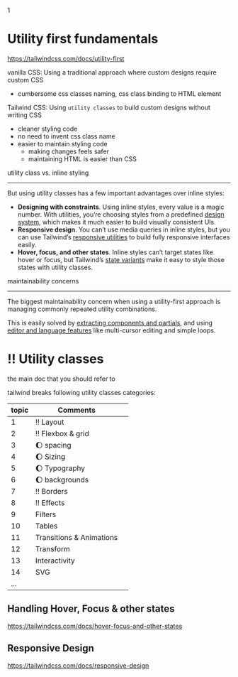 1



# Utility first fundamentals

https://tailwindcss.com/docs/utility-first

vanilla CSS: Using a traditional approach where custom designs require custom CSS

+ cumbersome css classes naming, css class binding to HTML element

Tailwind CSS: Using `utility classes` to build custom designs without writing CSS

+ cleaner styling code
+ no need to invent css class name
+ easier to maintain styling code
  + making changes feels safer
  + maintaining HTML is easier than CSS 



utility class vs. inline styling 

---

But using utility classes has a few important advantages over inline styles:

- **Designing with constraints**. Using inline styles, every value is a magic number. With utilities, you’re choosing styles from a predefined [design system](https://tailwindcss.com/docs/theme), which makes it much easier to build visually consistent UIs.
- **Responsive design**. You can’t use media queries in inline styles, but you can use Tailwind’s [responsive utilities](https://tailwindcss.com/docs/responsive-design) to build fully responsive interfaces easily.
- **Hover, focus, and other states**. Inline styles can’t target states like hover or focus, but Tailwind’s [state variants](https://tailwindcss.com/docs/hover-focus-and-other-states) make it easy to style those states with utility classes.



maintainability concerns 

---

The biggest maintainability concern when using a utility-first approach is managing commonly repeated utility combinations.

This is easily solved by [extracting components and partials](https://tailwindcss.com/docs/reusing-styles#extracting-components-and-partials), and using [editor and language features](https://tailwindcss.com/docs/reusing-styles#using-editor-and-language-features) like multi-cursor editing and simple loops.



# :bangbang: Utility classes

the main doc that you should refer to 



tailwind breaks following utility classes categories:

| topic | Comments                  |      |
| ----- | ------------------------- | ---- |
| 1     | :bangbang: Layout         |      |
| 2     | :bangbang: Flexbox & grid |      |
| 3     | :moon: spacing            |      |
| 4     | :moon: Sizing             |      |
| 5     | :moon: Typography         |      |
| 6     | :moon: backgrounds        |      |
| 7     | :bangbang: Borders        |      |
| 8     | :bangbang: Effects        |      |
| 9     | Filters                   |      |
| 10    | Tables                    |      |
| 11    | Transitions & Animations  |      |
| 12    | Transform                 |      |
| 13    | Interactivity             |      |
| 14    | SVG                       |      |
| ...   |                           |      |





## Handling Hover, Focus & other states

https://tailwindcss.com/docs/hover-focus-and-other-states





## Responsive Design

https://tailwindcss.com/docs/responsive-design
